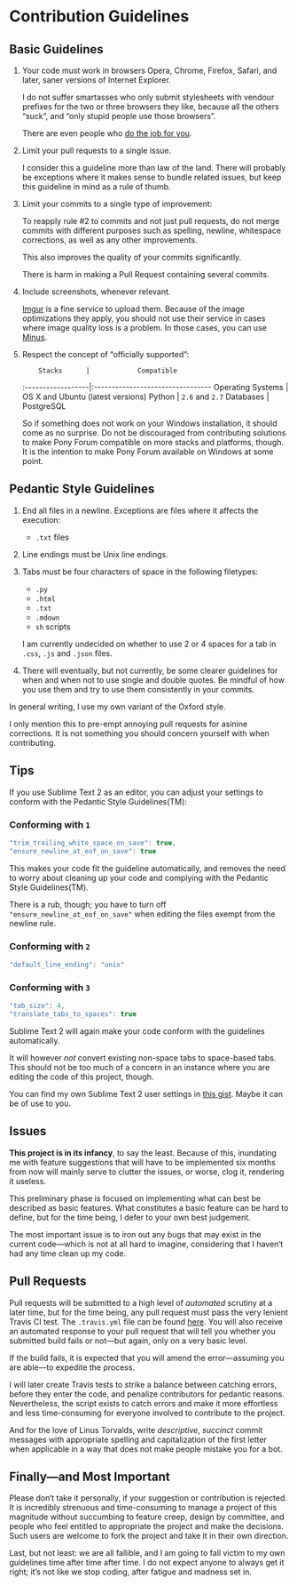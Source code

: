 Contribution Guidelines
=======================

Basic Guidelines
----------------
1. Your code must work in browsers Opera, Chrome, Firefox, Safari, and later, saner versions of Internet Explorer.

    I do not suffer smartasses who only submit stylesheets with vendour prefixes for the two or three browsers they like, because all the others “suck”, and “only stupid people use those browsers”.

    There are even people who [do the job for you](http://border-radius.com/).

2. Limit your pull requests to a single issue.

    I consider this a guideline more than law of the land. There will probably be exceptions where it makes sense to bundle related issues, but keep this guideline in mind as a rule of thumb.

3. Limit your commits to a single type of improvement:

    To reapply rule #2 to commits and not just pull requests, do not merge commits with different purposes such as spelling, newline, whitespace corrections, as well as any other improvements.

    This also improves the quality of your commits significantly.

    There is harm in making a Pull Request containing several commits.

4. Include screenshots, whenever relevant.

    [Imgur](http://imgur.com/) is a fine service to upload them. Because of the image optimizations they apply, you should not use their service in cases where image quality loss is a problem. In those cases, you can use [Minus](http://minus.com).

5. Respect the concept of “officially supported”:

           Stacks      |            Compatible
    :------------------|:---------------------------------
     Operating Systems | OS X and Ubuntu (latest versions)
     Python            | `2.6` and `2.7`
     Databases         | PostgreSQL

    So if something does not work on your Windows installation, it should come as no surprise. Do not be discouraged from contributing solutions to make Pony Forum compatible on more stacks and platforms, though. It is the intention to make Pony Forum available on Windows at some point.

Pedantic Style Guidelines
-------------------------
1. End all files in a newline. Exceptions are files where it affects the execution:
    * `.txt` files

2. Line endings must be Unix line endings.

3. Tabs must be four characters of space in the following filetypes:
    * `.py`
    * `.html`
    * `.txt`
    * `.mdown`
    * `sh` scripts

    I am currently undecided on whether to use 2 or 4 spaces for a tab in `.css`, `.js` and `.json` files.

4. There will eventually, but not currently, be some clearer guidelines for when and when not to use single and double quotes. Be mindful of how you use them and try to use them consistently in your commits.

In general writing, I use my own variant of the Oxford style.

I only mention this to pre-empt annoying pull requests for asinine corrections. It is not something you should concern yourself with when contributing.

Tips
----
If you use Sublime Text 2 as an editor, you can adjust your settings to conform with the Pedantic Style Guidelines(TM):

### Conforming with `1`
```js
"trim_trailing_white_space_on_save": true,
"ensure_newline_at_eof_on_save": true
```

This makes your code fit the guideline automatically, and removes the need to worry about cleaning up your code and complying with the Pedantic Style Guidelines(TM).

There is a rub, though; you have to turn off `"ensure_newline_at_eof_on_save"` when editing the files exempt from the newline rule.

### Conforming with `2`
```js
"default_line_ending": "unix"
```

### Conforming with `3`
```js
"tab_size": 4,
"translate_tabs_to_spaces": true
```

Sublime Text 2 will again make your code conform with the guidelines automatically.

It will however *not* convert existing non-space tabs to space-based tabs. This should not be too much of a concern in an instance where you are editing the code of this project, though.

You can find my own Sublime Text 2 user settings in [this gist](https://gist.github.com/4140423). Maybe it can be of use to you.

Issues
------
**This project is in its infancy**, to say the least. Because of this, inundating me with feature suggestions that will have to be implemented six months from now will mainly serve to clutter the issues, or worse, clog it, rendering it useless.

This preliminary phase is focused on implementing what can best be described as basic features. What constitutes a basic feature can be hard to define, but for the time being, I defer to your own best judgement.

The most important issue is to iron out any bugs that may exist in the current code—which is not at all hard to imagine, considering that I haven‘t had any time clean up my code.

Pull Requests
-------------
Pull requests will be submitted to a high level of *automated* scrutiny at a later time, but for the time being, any pull request must pass the very lenient Travis CI test. The `.travis.yml` file can be found [here](https://github.com/ndarville/pony-forum/blob/master/.travis.yml). You will also receive an automated response to your pull request that will tell you whether you submitted build fails or not—but again, only on a very basic level.

If the build fails, it is expected that you will amend the error—assuming you are able—to expedite the process.

I will later create Travis tests to strike a balance between catching errors, before they enter the code, and penalize contributors for pedantic reasons. Nevertheless, the script exists to catch errors and make it more effortless and less time-consuming for everyone involved to contribute to the project.

And for the love of Linus Torvalds, write *descriptive*, *succinct* commit messages with appropriate spelling and capitalization of the first letter when applicable in a way  that does not make people mistake you for a bot.

Finally—and Most Important
--------------------------
Please don‘t take it personally, if your suggestion or contribution is rejected. It is incredibly strenuous and time-consuming to manage a project of this magnitude without succumbing to feature creep, design by committee, and people who feel entitled to appropriate the project and make the decisions. Such users are welcome to fork the project and take it in their own direction.

Last, but not least: we are all fallible, and I am going to fall victim to my own guidelines time after time after time. I do not expect anyone to always get it right; it’s not like we stop coding, after fatigue and madness set in.
